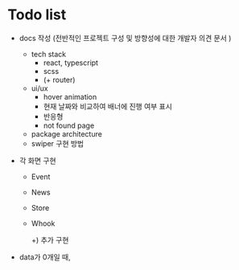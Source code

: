 # Todo list

- docs 작성 (전반적인 프로젝트 구성 및 방향성에 대한 개발자 의견 문서 )
  - tech stack
    - react, typescript
    - scss
    - (+ router)
  - ui/ux
    - hover animation
    - 현재 날짜와 비교하여 배너에 진행 여부 표시
    - 반응형
    - not found page
  - package architecture
  - swiper 구현 방법
- 각 화면 구현

  - Event
  - News
  - Store
  - Whook

    +) 추가 구현

- data가 0개일 때,
